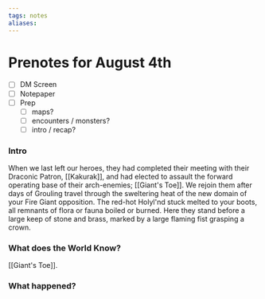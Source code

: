 ```yaml
---
tags: notes
aliases:
---
```


# Prenotes for August 4th
- [ ] DM Screen
- [ ] Notepaper
- [ ] Prep
	- [ ] maps?
	- [ ] encounters / monsters?
	- [ ] intro / recap?

### Intro
When we last left our heroes, they had completed their meeting with their Draconic Patron, [[Kakurak]], and had elected to assault the forward operating base of their arch-enemies; [[Giant's Toe]]. We rejoin them after days of Grouling travel through the sweltering heat of the new domain of your Fire Giant opposition. The red-hot Holyl'nd stuck melted to your boots, all remnants of flora or fauna boiled or burned. Here they stand before a large keep of stone and brass, marked by a large flaming fist grasping a crown.


### What does the World Know?
[[Giant's Toe]].

### What happened?